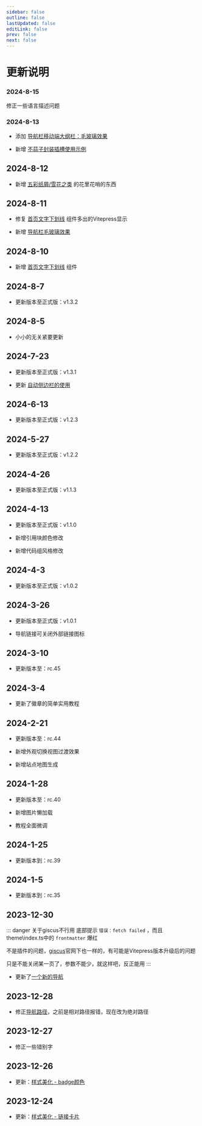 ```yaml
---
sidebar: false
outline: false
lastUpdated: false
editLink: false
prev: false
next: false
---
```




# 更新说明


### 2024-8-15

修正一些语言描述问题

### 2024-8-13

- 添加 [导航栏移动端大纲栏：毛玻璃效果](./style.md#导航栏毛玻璃)

- 新增 [不蒜子封装插槽使用示例](./layout.md#不蒜子)


## 2024-8-12

- 新增 [五彩纸屑/雪花之类](./components.md#五彩纸屑) 的花里花哨的东西

## 2024-8-11

- 修复 [首页文字下划线](./components.md#首页文字下划线) 组件多出的Vitepress显示

- 新增 [导航栏毛玻璃效果](./style.md#导航栏毛玻璃)


## 2024-8-10

- 新增 [首页文字下划线](./components.md#首页文字下划线) 组件

## 2024-8-7

- 更新版本至正式版：v1.3.2


## 2024-8-5

- 小小的无关紧要更新

## 2024-7-23

- 更新版本至正式版：v1.3.1


- 更新 [自动侧边栏的使用](./plugin.md#自动侧边栏)


## 2024-6-13

- 更新版本至正式版：v1.2.3



## 2024-5-27

- 更新版本至正式版：v1.2.2

## 2024-4-26

- 更新版本至正式版：v1.1.3



## 2024-4-13

- 更新版本至正式版：v1.1.0

- 新增引用块颜色修改

- 新增代码组风格修改



## 2024-4-3

- 更新版本至正式版：v1.0.2



## 2024-3-26

- 更新版本至正式版：v1.0.1

- 导航链接可关闭外部链接图标

## 2024-3-10

- 更新版本至：rc.45


## 2024-3-4

- 更新了徽章的简单实用教程



## 2024-2-21

- 更新版本至：rc.44

- 新增外观切换视图过渡效果

- 新增站点地图生成



## 2024-1-28

- 更新版本至：rc.40

- 新增图片懒加载

- 教程全面微调


## 2024-1-25

- 更新版本到：rc.39

## 2024-1-5

- 更新版本到：rc.35

## 2023-12-30

::: danger 关于giscus不行用
底部提示 `错误：fetch failed` ，而且theme\index.ts中的 `frontmatter` 爆红

不是插件的问题，[giscus](https://giscus.app/zh-CN)官网下也一样的，有可能是Vitepress版本升级后的问题

只是不能关闭某一页了，参数不能少，就这样吧，反正能用
:::


* 更新了[一个新的导航](./nav/ahua.md)

## 2023-12-28

* 修正[导航路径](./nav/)，之前是相对路径报错，现在改为绝对路径

## 2023-12-27

* 修正一些错别字

## 2023-12-26

* 更新：[样式美化 - badge颜色](./style.md#badge颜色)

## 2023-12-24

* 更新：[样式美化 - 链接卡片](./style.md#链接卡片)

